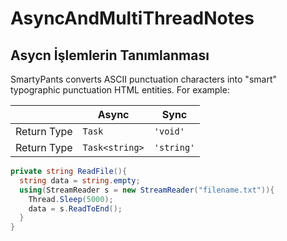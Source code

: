 # AsyncAndMultiThreadNotes

  ## Asycn İşlemlerin Tanımlanması

SmartyPants converts ASCII punctuation characters into "smart" typographic punctuation HTML entities. For example:

|                |Async                          |Sync                         |
|----------------|-------------------------------|-----------------------------|
|Return Type     |`Task`                         |`'void'`                     |
|Return Type          |`Task<string>`                 |`'string'`              |


```csharp
private string ReadFile(){
  string data = string.empty;
  using(StreamReader s = new StreamReader("filename.txt")){
    Thread.Sleep(5000);
    data = s.ReadToEnd();
  }
}
```
